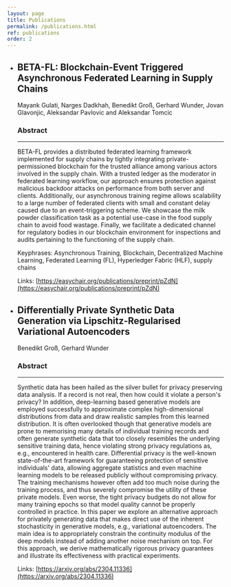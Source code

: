 ```yaml
---
layout: page
title: Publications
permalink: /publications.html
ref: publications
order: 2
---
```


- ## BETA-FL: Blockchain-Event Triggered Asynchronous Federated Learning in Supply Chains
    Mayank Gulati, Narges Dadkhah, Benedikt Groß, Gerhard Wunder, Jovan Glavonjic, Aleksandar Pavlovic and Aleksandar Tomcic

    ### Abstract
    ---
    BETA-FL provides a distributed federated learning framework implemented for supply chains by tightly integrating private-permissioned blockchain for the trusted alliance among various actors involved in the supply chain. With a trusted ledger as the moderator in federated learning workflow, our approach ensures protection against malicious backdoor attacks on performance from both server and clients. Additionally, our asynchronous training regime allows scalability to a large number of federated clients with small and constant delay caused due to an event-triggering scheme. We showcase the milk powder classification task as a potential use-case in the food supply chain to avoid food wastage. Finally, we facilitate a dedicated channel for regulatory bodies in our blockchain environment for inspections and audits pertaining to the functioning of the supply chain.

    Keyphrases: Asynchronous Training, Blockchain, Decentralized Machine Learning, Federated Learning (FL), Hyperledger Fabric (HLF), supply chains

    Links:	[https://easychair.org/publications/preprint/pZdN](https://easychair.org/publications/preprint/pZdN)

- ## Differentially Private Synthetic Data Generation via Lipschitz-Regularised Variational Autoencoders
    Benedikt Groß, Gerhard Wunder

    ### Abstract
    --- 
    Synthetic data has been hailed as the silver bullet for privacy preserving data analysis. If a record is not real, then how could it violate a person's privacy? In addition, deep-learning based generative models are employed successfully to approximate complex high-dimensional distributions from data and draw realistic samples from this learned distribution. It is often overlooked though that generative models are prone to memorising many details of individual training records and often generate synthetic data that too closely resembles the underlying sensitive training data, hence violating strong privacy regulations as, e.g., encountered in health care. Differential privacy is the well-known state-of-the-art framework for guaranteeing protection of sensitive individuals' data, allowing aggregate statistics and even machine learning models to be released publicly without compromising privacy. The training mechanisms however often add too much noise during the training process, and thus severely compromise the utility of these private models. Even worse, the tight privacy budgets do not allow for many training epochs so that model quality cannot be properly controlled in practice. In this paper we explore an alternative approach for privately generating data that makes direct use of the inherent stochasticity in generative models, e.g., variational autoencoders. The main idea is to appropriately constrain the continuity modulus of the deep models instead of adding another noise mechanism on top. For this approach, we derive mathematically rigorous privacy guarantees and illustrate its effectiveness with practical experiments.

    Links: [https://arxiv.org/abs/2304.11336](https://arxiv.org/abs/2304.11336)
